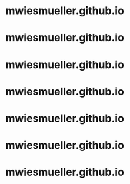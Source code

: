 # mwiesmueller.github.io
# mwiesmueller.github.io
# mwiesmueller.github.io
# mwiesmueller.github.io
# mwiesmueller.github.io
# mwiesmueller.github.io
# mwiesmueller.github.io
